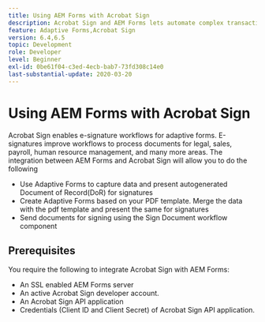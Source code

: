 ```yaml
---
title: Using AEM Forms with Acrobat Sign
description: Acrobat Sign and AEM Forms lets automate complex transactions and include legal e-signatures as part of a seamless digital experience.
feature: Adaptive Forms,Acrobat Sign
version: 6.4,6.5
topic: Development
role: Developer
level: Beginner
exl-id: 0be61f04-c3ed-4ecb-bab7-73fd308c14e0
last-substantial-update: 2020-03-20
---
```

# Using AEM Forms with Acrobat Sign

Acrobat Sign enables e-signature workflows for adaptive forms. E-signatures improve workflows to process documents for legal, sales, payroll, human resource management, and many more areas.
The integration between AEM Forms and Acrobat Sign will allow you to do the following

* Use Adaptive Forms to capture data and present autogenerated Document of Record(DoR) for signatures
* Create Adaptive Forms based on your PDF template. Merge the data with the pdf template and present the same for signatures
* Send documents for signing using the Sign Document workflow component

## Prerequisites

You require the following to integrate Acrobat Sign with AEM Forms:

* An SSL enabled AEM Forms server
* An active Acrobat Sign developer account.
* An Acrobat Sign API application
* Credentials (Client ID and Client Secret) of Acrobat Sign API application.
